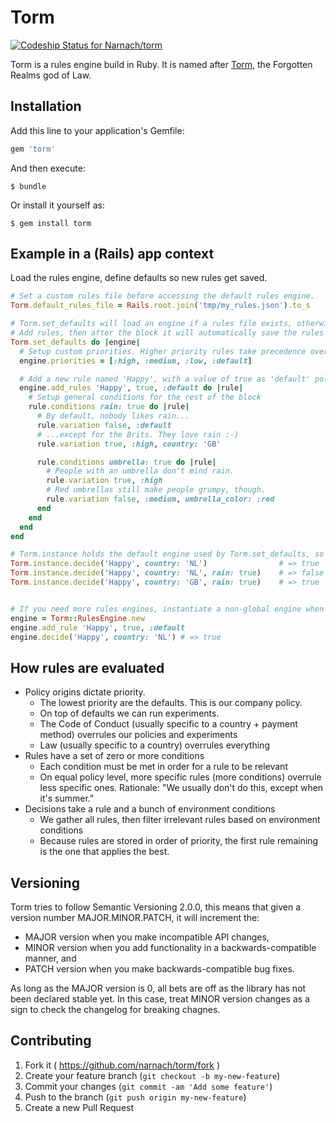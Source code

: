# Torm

[![Codeship Status for Narnach/torm](https://www.codeship.io/projects/e8e50340-41a1-0132-b130-460890c716b2/status)](https://www.codeship.io/projects/44218)

Torm is a rules engine build in Ruby. It is named after [Torm](http://forgottenrealms.wikia.com/wiki/Torm), the Forgotten Realms god of Law.

## Installation

Add this line to your application's Gemfile:

```ruby
gem 'torm'
```

And then execute:

    $ bundle

Or install it yourself as:

    $ gem install torm

## Example in a (Rails) app context

Load the rules engine, define defaults so new rules get saved.

```ruby
# Set a custom rules file before accessing the default rules engine.
Torm.default_rules_file = Rails.root.join('tmp/my_rules.json').to_s

# Torm.set_defaults will load an engine if a rules file exists, otherwise you get an empty engine.
# Add rules, then after the block it will automatically save the rules file when new rules were changed.
Torm.set_defaults do |engine|
  # Setup custom priorities. Higher priority rules take precedence over lower ones.
  engine.priorities = [:high, :medium, :low, :default]

  # Add a new rule named 'Happy', with a value of true as 'default' policy
  engine.add_rules 'Happy', true, :default do |rule|
    # Setup general conditions for the rest of the block
    rule.conditions rain: true do |rule|
      # By default, nobody likes rain...
      rule.variation false, :default
      # ...except for the Brits. They love rain :-)
      rule.variation true, :high, country: 'GB'

      rule.conditions umbrella: true do |rule|
        # People with an umbrella don't mind rain.
        rule.variation true, :high
        # Red umbrellas still make people grumpy, though.
        rule.variation false, :medium, umbrella_color: :red
      end
    end
  end
end

# Torm.instance holds the default engine used by Torm.set_defaults, so we can use it for making decisions.
Torm.instance.decide('Happy', country: 'NL')                # => true
Torm.instance.decide('Happy', country: 'NL', rain: true)    # => false
Torm.instance.decide('Happy', country: 'GB', rain: true)    # => true


# If you need more rules engines, instantiate a non-global engine when you need one.
engine = Torm::RulesEngine.new
engine.add_rule 'Happy', true, :default
engine.decide('Happy', country: 'NL') # => true
```

## How rules are evaluated

* Policy origins dictate priority.
  * The lowest priority are the defaults. This is our company policy.
  * On top of defaults we can run experiments.
  * The Code of Conduct (usually specific to a country + payment method) overrules our policies and experiments
  * Law (usually specific to a country) overrules everything
* Rules have a set of zero or more conditions
  * Each condition must be met in order for a rule to be relevant
  * On equal policy level, more specific rules (more conditions) overrule less specific ones. Rationale: "We usually don't do this, except when it's summer."
* Decisions take a rule and a bunch of environment conditions
  * We gather all rules, then filter irrelevant rules based on environment conditions
  * Because rules are stored in order of priority, the first rule remaining is the one that applies the best.

## Versioning

Torm tries to follow Semantic Versioning 2.0.0, this means that given a version number MAJOR.MINOR.PATCH, it will increment the:

* MAJOR version when you make incompatible API changes,
* MINOR version when you add functionality in a backwards-compatible manner, and
* PATCH version when you make backwards-compatible bug fixes.

As long as the MAJOR version is 0, all bets are off as the library has not been declared stable yet.
In this case, treat MINOR version changes as a sign to check the changelog for breaking chagnes.

## Contributing

1. Fork it ( https://github.com/narnach/torm/fork )
2. Create your feature branch (`git checkout -b my-new-feature`)
3. Commit your changes (`git commit -am 'Add some feature'`)
4. Push to the branch (`git push origin my-new-feature`)
5. Create a new Pull Request
